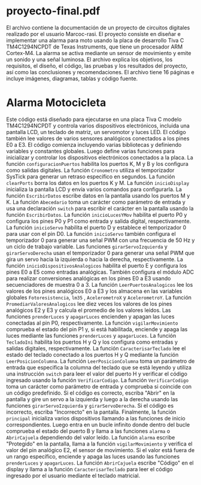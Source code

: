 # proyecto-final.pdf

El archivo contiene la documentación de un proyecto de circuitos digitales realizado por el usuario Marcoc-rasi. El proyecto consiste en diseñar e implementar una alarma para moto usando la placa de desarrollo Tiva C TM4C1294NCPDT de Texas Instruments, que tiene un procesador ARM Cortex-M4. La alarma se activa mediante un sensor de movimiento y emite un sonido y una señal luminosa. El archivo explica los objetivos, los requisitos, el diseño, el código, las pruebas y los resultados del proyecto, así como las conclusiones y recomendaciones. El archivo tiene 16 páginas e incluye imágenes, diagramas, tablas y código fuente.

# Alarma Motocicleta

Este código está diseñado para ejecutarse en una placa Tiva C modelo TM4C1294NCPDT y controla varios dispositivos electrónicos, incluida una pantalla LCD, un teclado de matriz, un servomotor y luces LED. El código también lee valores de varios sensores analógicos conectados a los pines E0 a E3.
El código comienza incluyendo varias bibliotecas y definiendo variables y constantes globales. Luego define varias funciones para inicializar y controlar los dispositivos electrónicos conectados a la placa.
La función `configuracionPuertos` habilita los puertos K, M y B y los configura como salidas digitales. La función `Cronometro` utiliza el temporizador SysTick para generar un retraso específico en segundos. La función `clearPorts` borra los datos en los puertos K y M.
La función `inicioDisplay` inicializa la pantalla LCD y envía varios comandos para configurarla. La función `EscribirDatos` escribe datos en la pantalla usando los puertos M y K. La función `Abecedario` toma un carácter como parámetro de entrada y usa una declaración `switch` para escribir el carácter en la pantalla usando la función `EscribirDatos`.
La función `inicioLucesYMov` habilita el puerto P0 y configura los pines P0 y P1 como entrada y salida digital, respectivamente. La función `inicioServo` habilita el puerto D y establece el temporizador 0 para usar con el pin D0. La función `inicioServo` también configura el temporizador 0 para generar una señal PWM con una frecuencia de 50 Hz y un ciclo de trabajo variable. Las funciones `girarServoIzquierda` y `girarServoDerecha` usan el temporizador 0 para generar una señal PWM que gira un servo hacia la izquierda o hacia la derecha, respectivamente.
La función `inicioDispositivosAnalogicos` habilita el puerto E y configura los pines E0 a E5 como entradas analógicas. También configura el módulo ADC para realizar conversiones analógicas en los pines E0 a E3 usando secuenciadores de muestra 0 a 3. La función `LeerPuertosAnalogicos` lee los valores de los pines analógicos E0 a E3 y los almacena en las variables globales `Fotoresistencia`, `lm35` , `AcelerometroX` y `AcelerometroY`. La función `PromediarValoresAnalogicos` lee diez veces los valores de los pines analógicos E2 y E3 y calcula el promedio de los valores leídos.
Las funciones `prenderLuces` y `apagarLuces` encienden y apagan las luces conectadas al pin P0, respectivamente. La función `vigilarMovimiento` comprueba el estado del pin P1 y, si está habilitada, enciende y apaga las luces mediante las funciones `prenderLuces` y `apagarLuces`.
La función ``TecladoIni`` habilita los puertos H y Q y los configura como entradas y salidas digitales, respectivamente. La función `CaracterisarTeclado` lee el estado del teclado conectado a los puertos H y Q mediante la función `LeerPosicionColumna`. La función `LeerPosicionColumna` toma un parámetro de entrada que especifica la columna del teclado que se está leyendo y utiliza una instrucción `switch` para leer el valor del puerto H y verificar el código ingresado usando la función `VerificarCodigo`. La función `VerificarCodigo` toma un carácter como parámetro de entrada y comprueba si coincide con un código predefinido. Si el código es correcto, escriba "Abrir" en la pantalla y gire un servo a la izquierda y luego a la derecha usando las funciones `girarServoIzquierda` y `girarServoDerecha`. Si el código es incorrecto, escriba "Incorrecto" en la pantalla.
Finalmente, la función `principal` inicializa varios dispositivos llamando a las funciones de inicio correspondientes. Luego entra en un bucle infinito donde dentro del bucle comprueba el estado del puerto B y llama a las funciones `alarma` o `AbrirCajuela` dependiendo del valor leído. La función `alarma` escribe "Protegido" en la pantalla, llama a la función `vigilarMovimiento` y verifica el valor del pin analógico E2, el sensor de movimiento. Si el valor está fuera de un rango específico, enciende y apaga las luces usando las funciones `prenderLuces` y `apagarLuces`. La función `AbrirCajuela` escribe "Código" en el display y llama a la función `CaracterisarTeclado` para leer el código ingresado por el usuario mediante el teclado matricial.
